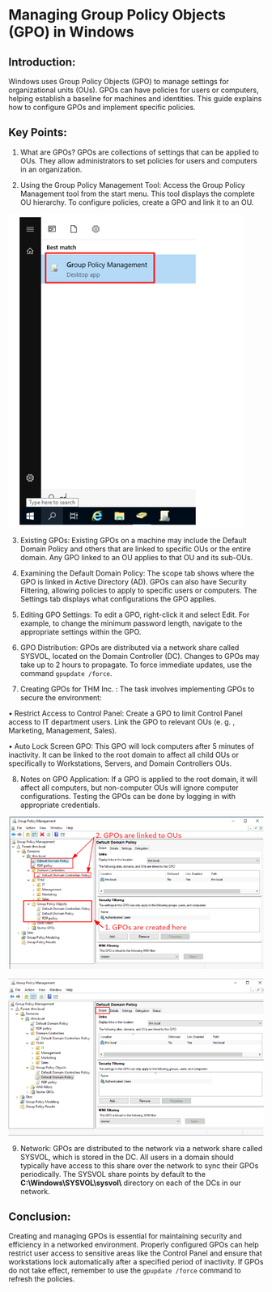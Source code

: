 # Managing Group Policy Objects (GPO) in Windows 

## Introduction: 
Windows uses Group Policy Objects (GPO) to manage settings for organizational units (OUs). GPOs can have policies for users or computers, helping establish a baseline for machines and identities. This guide explains how to configure GPOs and implement specific policies. 

## Key Points: 

1. What are GPOs? 
GPOs are collections of settings that can be applied to OUs. They allow administrators to set policies for users and computers in an organization. 

2. Using the Group Policy Management Tool: 
Access the Group Policy Management tool from the start menu. This tool displays the complete OU hierarchy. To configure policies, create a GPO and link it to an OU. 

![alt text](image-4.png)

3. Existing GPOs: 
Existing GPOs on a machine may include the Default Domain Policy and others that are linked to specific OUs or the entire domain. Any GPO linked to an OU applies to that OU and its sub-OUs. 

4. Examining the Default Domain Policy: 
The scope tab shows where the GPO is linked in Active Directory (AD). GPOs can also have Security Filtering, allowing policies to apply to specific users or computers. The Settings tab displays what configurations the GPO applies. 

5. Editing GPO Settings: 
To edit a GPO, right-click it and select Edit. For example, to change the minimum password length, navigate to the appropriate settings within the GPO. 

6. GPO Distribution: 
GPOs are distributed via a network share called SYSVOL, located on the Domain Controller (DC). Changes to GPOs may take up to 2 hours to propagate. To force immediate updates, use the command `gpupdate /force`. 

7. Creating GPOs for THM Inc. : 
The task involves implementing GPOs to secure the environment: 

• Restrict Access to Control Panel: 
Create a GPO to limit Control Panel access to IT department users. Link the GPO to relevant OUs (e. g. , Marketing, Management, Sales). 

• Auto Lock Screen GPO: 
This GPO will lock computers after 5 minutes of inactivity. It can be linked to the root domain to affect all child OUs or specifically to Workstations, Servers, and Domain Controllers OUs. 

8. Notes on GPO Application: 
If a GPO is applied to the root domain, it will affect all computers, but non-computer OUs will ignore computer configurations. Testing the GPOs can be done by logging in with appropriate credentials. 

![alt text](image-5.png)

![alt text](image-6.png)

9. Network:
GPOs are distributed to the network via a network share called SYSVOL, which is stored in the DC. All users in a domain should typically have access to this share over the network to sync their GPOs periodically. The SYSVOL share points by default to the __C:\Windows\SYSVOL\sysvol\\__ directory on each of the DCs in our network.

## Conclusion: 
Creating and managing GPOs is essential for maintaining security and efficiency in a networked environment. Properly configured GPOs can help restrict user access to sensitive areas like the Control Panel and ensure that workstations lock automatically after a specified period of inactivity. If GPOs do not take effect, remember to use the `gpupdate /force` command to refresh the policies.